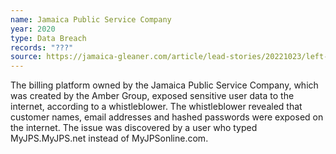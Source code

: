 ```yaml
---
name: Jamaica Public Service Company
year: 2020
type: Data Breach
records: "???"
source: https://jamaica-gleaner.com/article/lead-stories/20221023/left-dark
---
```


The billing platform owned by the Jamaica Public Service Company, which was created by the Amber Group, exposed sensitive user data to the internet, according to a whistleblower. The whistleblower revealed that customer names, email addresses and hashed passwords were exposed on the internet. The issue was discovered by a user who typed MyJPS.MyJPS.net instead of MyJPSonline.com.